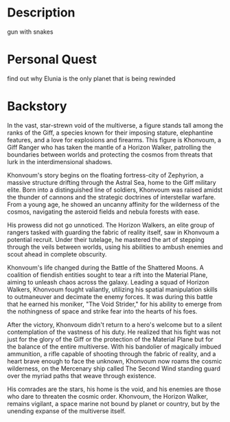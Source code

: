 # Description

gun with snakes

# Personal Quest

find out why Elunia is the only planet that is being rewinded

# Backstory

In the vast, star-strewn void of the multiverse, a figure stands tall among the ranks of the Giff, a species known for their imposing stature, elephantine features, and a love for explosions and firearms. This figure is Khonvoum, a Giff Ranger who has taken the mantle of a Horizon Walker, patrolling the boundaries between worlds and protecting the cosmos from threats that lurk in the interdimensional shadows.

Khonvoum's story begins on the floating fortress-city of Zephyrion, a massive structure drifting through the Astral Sea, home to the Giff military elite. Born into a distinguished line of soldiers, Khonvoum was raised amidst the thunder of cannons and the strategic doctrines of interstellar warfare. From a young age, he showed an uncanny affinity for the wilderness of the cosmos, navigating the asteroid fields and nebula forests with ease.

His prowess did not go unnoticed. The Horizon Walkers, an elite group of rangers tasked with guarding the fabric of reality itself, saw in Khonvoum a potential recruit. Under their tutelage, he mastered the art of stepping through the veils between worlds, using his abilities to ambush enemies and scout ahead in complete obscurity.

Khonvoum's life changed during the Battle of the Shattered Moons. A coalition of fiendish entities sought to tear a rift into the Material Plane, aiming to unleash chaos across the galaxy. Leading a squad of Horizon Walkers, Khonvoum fought valiantly, utilizing his spatial manipulation skills to outmaneuver and decimate the enemy forces. It was during this battle that he earned his moniker, "The Void Strider," for his ability to emerge from the nothingness of space and strike fear into the hearts of his foes.

After the victory, Khonvoum didn't return to a hero's welcome but to a silent contemplation of the vastness of his duty. He realized that his fight was not just for the glory of the Giff or the protection of the Material Plane but for the balance of the entire multiverse. With his bandolier of magically imbued ammunition, a rifle capable of shooting through the fabric of reality, and a heart brave enough to face the unknown, Khonvoum now roams the cosmic wilderness, on the Mercenary ship called The Second Wind standing guard over the myriad paths that weave through existence.

His comrades are the stars, his home is the void, and his enemies are those who dare to threaten the cosmic order. Khonvoum, the Horizon Walker, remains vigilant, a space marine not bound by planet or country, but by the unending expanse of the multiverse itself.
